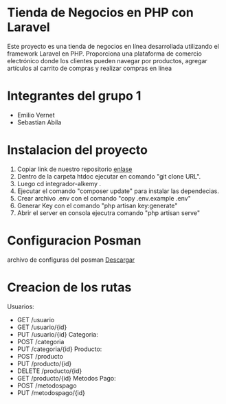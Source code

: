 # Tienda de Negocios en PHP con Laravel

Este proyecto es una tienda de negocios en línea desarrollada utilizando el framework Laravel en PHP. Proporciona una plataforma de comercio electrónico donde los clientes pueden navegar por productos, agregar artículos al carrito de compras y realizar compras en línea

# Integrantes del grupo 1

- Emilio Vernet
- Sebastian Abila

# Instalacion del proyecto

1) Copiar link de nuestro repositorio [enlase](https://github.com/emiliovernet/integrador-alkemy/tree/main)
2) Dentro de la carpeta htdoc ejecutar en comando "git clone URL".
3) Luego cd integrador-alkemy .
4) Ejecutar el comando "composer update" para instalar las dependecias.
5) Crear archivo .env con el comando "copy .env.example .env"
6) Generar Key con el comando "php artisan key:generate"
7) Abrir el server en consola ejecutra comando "php artisan serve"


# Configuracion Posman

archivo de configuras del posman [Descargar](https://github.com/emiliovernet/integrador-alkemy/tree/main)

# Creacion de los rutas

Usuarios:
- GET /usuario 
- GET /usuario/{id}
- PUT /usuario/{id}
Categoria:
- POST /categoria
- PUT /categoria/{id}
Producto:
- POST /producto
- PUT /producto/{id}
- DELETE /producto/{id}
- GET /producto/{id}
Metodos Pago:
- POST /metodospago
- PUT /metodospago/{id}
